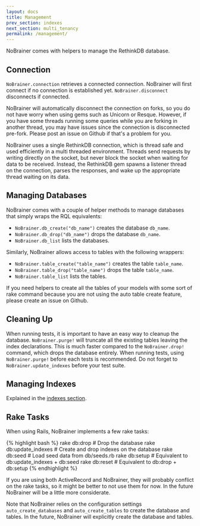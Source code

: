 ```yaml
---
layout: docs
title: Management
prev_section: indexes
next_section: multi_tenancy
permalink: /management/
---
```


NoBrainer comes with helpers to manage the RethinkDB database.

## Connection

`NoBrainer.connection` retrieves a connected connection. NoBrainer will first connect
if no connection is established yet.
`NoBrainer.disconnect` disconnects if connected.

NoBrainer will automatically disconnect the connection on forks, so you do not have
worry when using gems such as Unicorn or Resque. However, if you have some
threads running some queries while you are forking in another thread, you may
have issues since the connection is disconnected pre-fork.
Please post an issue on Github if that's a problem for you.

NoBrainer uses a single RethinkDB connection, which is thread safe
and used efficiently in a multi threaded environment.
Threads send requests by writing directly on the socket, but never block the
socket when waiting for data to be received. Instead, the RethinkDB gem
spawns a listener thread on the connection, parses the responses, and
wake up the appropriate thread waiting on its data.

## Managing Databases

NoBrainer comes with a couple of helper methods to manage databases that simply
wraps the RQL equivalents:
* `NoBrainer.db_create("db_name")` creates the database `db_name`.
* `NoBrainer.db_drop("db_name")` drops the database `db_name`.
* `NoBrainer.db_list` lists the databases.

Similarly, NoBrainer allows access to tables with the following wrappers:
* `NoBrainer.table_create("table_name")` creates the table `table_name`.
* `NoBrainer.table_drop("table_name")` drops the table `table_name`.
* `NoBrainer.table_list` lists the tables.

If you need helpers to create all the tables of your models with some sort of
rake command because you are not using the auto table create feature, please
create an issue on Github.

## Cleaning Up

When running tests, it is important to have an easy way to cleanup the database.
`NoBrainer.purge!` will truncate all the existing tables leaving the index
declarations. This is much faster compared to the `NoBrainer.drop!` command, which
drops the database entirely. When running tests, using `NoBrainer.purge!` before
each tests is recommended. Do not forget to `NoBrainer.update_indexes` before
your test suite.

## Managing Indexes

Explained in the [indexes section](/docs/indexes).

## Rake Tasks

When using Rails, NoBrainer implements a few rake tasks:

{% highlight bash %}
rake db:drop           # Drop the database
rake db:update_indexes # Create and drop indexes on the database
rake db:seed           # Load seed data from db/seeds.rb
rake db:setup          # Equivalent to db:update_indexes + db:seed
rake db:reset          # Equivalent to db:drop + db:setup
{% endhighlight %}

If you are using both ActiveRecord and NoBrainer, they will probably conflict on
the rake tasks, so it might be better to not use them for now. In the future
NoBrainer will be a little more considerate.

Note that NoBrainer relies on the configuration settings `auto_create_databases`
and `auto_create_tables` to create the database and tables. In the future,
NoBrainer will explicitly create the database and tables.
